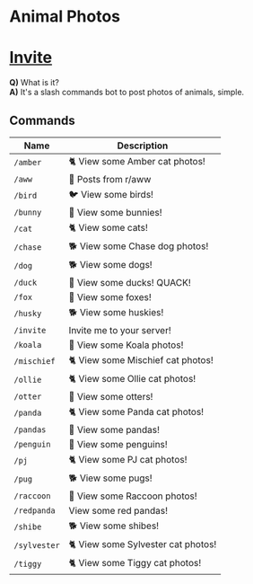 # **Animal Photos**

# [Invite](https://discord.com/api/oauth2/authorize?client_id=907969268660973609&scope=applications.commands)

**Q)** What is it?<br>**A)** It's a slash commands bot to post photos of animals, simple.

## Commands
| Name | Description |
| ----------- | ----------- |
| `/amber` | 🐈 View some Amber cat photos! |
| `/aww` | 🤗 Posts from r/aww |
| `/bird` | 🐦 View some birds! |
| `/bunny` | 🐇 View some bunnies! |
| `/cat` | 🐈 View some cats! |
| `/chase` | 🐕 View some Chase dog photos! |
| `/dog` | 🐕 View some dogs! |
| `/duck` | 🦆 View some ducks! QUACK! |
| `/fox` | 🦊 View some foxes! |
| `/husky` | 🐕 View some huskies! |
| `/invite` | Invite me to your server! |
| `/koala` | 🐨 View some Koala photos! |
| `/mischief` | 🐈 View some Mischief cat photos! |
| `/ollie` | 🐈 View some Ollie cat photos! |
| `/otter` | 🦦 View some otters! |
| `/panda` | 🐈 View some Panda cat photos! |
| `/pandas` | 🐼 View some pandas! |
| `/penguin` | 🐧 View some penguins! |
| `/pj` | 🐈 View some PJ cat photos! |
| `/pug` | 🐕 View some pugs! |
| `/raccoon` | 🦝 View some Raccoon photos! |
| `/redpanda` | View some red pandas! |
| `/shibe` | 🐕 View some shibes! |
| `/sylvester` | 🐈 View some Sylvester cat photos! |
| `/tiggy` | 🐈 View some Tiggy cat photos! |